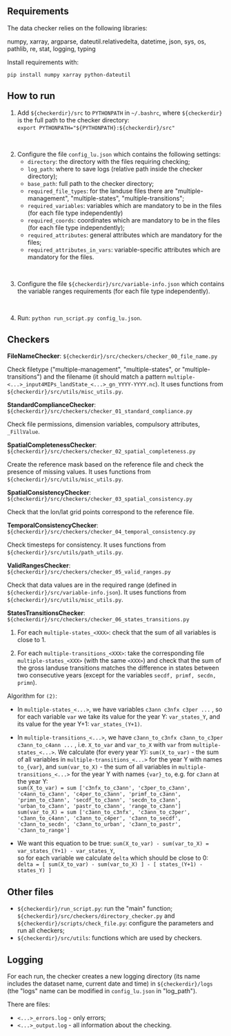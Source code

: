 

## Requirements
The data checker relies on the following libraries:

numpy, xarray, argparse, dateutil.relativedelta, datetime, json, sys, os, pathlib, re, stat, logging, typing

Install requirements with:

`pip install numpy xarray python-dateutil`

## How to run

1. Add `${checkerdir}/src` to `PYTHONPATH` in `~/.bashrc`, where `${checkerdir}` is the full path to the checker directory:<br>
`export PYTHONPATH="${PYTHONPATH}:${checkerdir}/src"`

<br>

2. Configure the file `config_lu.json` which contains the following settings:
   - `directory`: the directory with the files requiring checking;
   - `log_path`: where to save logs (relative path inside the checker directory);
   - `base_path`: full path to the checker directory;
   - `required_file_types`: for the landuse files there are "multiple-management", "multiple-states", "multiple-transitions";
   - `required_variables`: variables which are mandatory to be in the files (for each file type independently)
   - `required_coords`: coordinates which are mandatory to be in the files (for each file type independently);
   - `required_attributes`: general attributes which are mandatory for the files;
   - `required_attributes_in_vars`: variable-specific attributes which are mandatory for the files.

<br>

3. Configure the file `${checkerdir}/src/variable-info.json` which contains the variable ranges requirements (for each file type independently).
<br>

4. Run: `python run_script.py config_lu.json`. 

## Checkers 

**FileNameChecker**: `${checkerdir}/src/checkers/checker_00_file_name.py`
 
Check filetype ("multiple-management", "multiple-states", or "multiple-transitions") and the filename (it should match a pattern `multiple-<...>_input4MIPs_landState_<...>_gn_YYYY-YYYY.nc`). 
It uses functions from `${checkerdir}/src/utils/misc_utils.py`.
<br>

**StandardComplianceChecker**: `${checkerdir}/src/checkers/checker_01_standard_compliance.py`

Check file permissions, dimension variables, compulsory attributes, `_FillValue`.
<br>  

**SpatialCompletenessChecker**: `${checkerdir}/src/checkers/checker_02_spatial_completeness.py`

Create the reference mask based on the reference file and check the presence of missing values. 
It uses functions from `${checkerdir}/src/utils/misc_utils.py`.
<br>

**SpatialConsistencyChecker**: `${checkerdir}/src/checkers/checker_03_spatial_consistency.py`

Check that the lon/lat grid points correspond to the reference file.
<br>

**TemporalConsistencyChecker**: `${checkerdir}/src/checkers/checker_04_temporal_consistency.py`

Check timesteps for consistency.
It uses functions from `${checkerdir}/src/utils/path_utils.py`.
<br>

**ValidRangesChecker**: `${checkerdir}/src/checkers/checker_05_valid_ranges.py`

Check that data values are in the required range (defined in `${checkerdir}/src/variable-info.json`).
It uses functions from `${checkerdir}/src/utils/misc_utils.py`.


**StatesTransitionsChecker**: `${checkerdir}/src/checkers/checker_06_states_transitions.py`

1. For each `multiple-states_<XXX>`: check that the sum of all variables is close to 1.

2. For each `multiple-transitions_<XXX>`: take the corresponding file `multiple-states_<XXX>` (with the same `<XXX>`) and check that the sum of the gross landuse transitions matches the difference in states between two consecutive years (except for the variables `secdf, primf, secdn, primn`).

Algorithm for `(2)`: 

- In `multiple-states_<...>`, we have variables `c3ann c3nfx c3per ...` , so for each variable `var` we take its value for the year Y: `var_states_Y`, and its value for the year Y+1: `var_states_(Y+1)`.
   
- In `multiple-transitions_<...>`, we have `c3ann_to_c3nfx c3ann_to_c3per c3ann_to_c4ann ...` , i.e. `X_to_var` and `var_to_X` with `var` from `multiple-states_<...>`.
We calculate (for every year Y):
`sum(X_to_var)` - the sum of all variables in `multiple-transitions_<...>` for the year Y with names `to_{var}`, and
`sum(var_to_X)` - the sum of all variables in `multiple-transitions_<...>` for the year Y with names `{var}_to`, e.g. for `c3ann` at the year Y:<br>
`sum(X_to_var) = sum ['c3nfx_to_c3ann', 'c3per_to_c3ann', 'c4ann_to_c3ann', 'c4per_to_c3ann', 'primf_to_c3ann', 'primn_to_c3ann', 'secdf_to_c3ann', 'secdn_to_c3ann', 'urban_to_c3ann', 'pastr_to_c3ann', 'range_to_c3ann']`<br>
`sum(var_to_X) = sum ['c3ann_to_c3nfx', 'c3ann_to_c3per', 'c3ann_to_c4ann', 'c3ann_to_c4per', 'c3ann_to_secdf', 'c3ann_to_secdn', 'c3ann_to_urban', 'c3ann_to_pastr', 'c3ann_to_range']`


- We want this equation to be true: `sum(X_to_var) - sum(var_to_X) = var_states_(Y+1) - var_states_Y`, <br>
so for each variable we calculate `delta` which should be close to 0:<br>
`delta = [ sum(X_to_var) - sum(var_to_X) ] - [ states_(Y+1) - states_Y) ]`



## Other files

- `${checkerdir}/run_script.py`:  run the "main" function; `${checkerdir}/src/checkers/directory_checker.py` and `${checkerdir}/scripts/check_file.py`: configure the parameters and run all checkers;
- `${checkerdir}/src/utils`: functions which are used by checkers.

## Logging

For each run, the checker creates a new logging directory (its name includes the dataset name, current date and time) in  `${checkerdir}/logs` (the "logs" name can be modified in `config_lu.json` in "log_path"). 

There are files: 
- `<...>_errors.log` - only errors;
- `<...>_output.log` - all information about the checking.